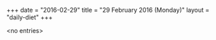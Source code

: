 +++
date = "2016-02-29"
title = "29 February 2016 (Monday)"
layout = "daily-diet"
+++


\<no entries\>
